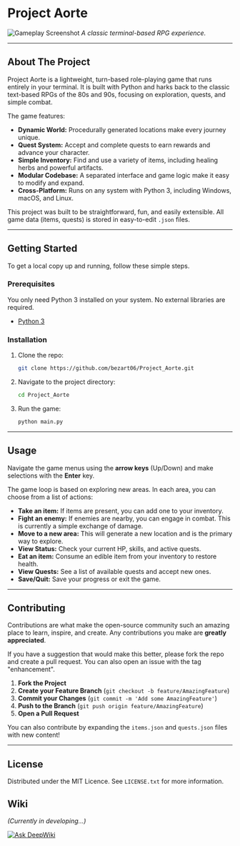 # Project Aorte

![Gameplay Screenshot](https://i.imgur.com/*.png) 
*A classic terminal-based RPG experience.*

---

## About The Project

Project Aorte is a lightweight, turn-based role-playing game that runs entirely in your terminal. It is built with Python and harks back to the classic text-based RPGs of the 80s and 90s, focusing on exploration, quests, and simple combat.

The game features:
* **Dynamic World:** Procedurally generated locations make every journey unique.
* **Quest System:** Accept and complete quests to earn rewards and advance your character.
* **Simple Inventory:** Find and use a variety of items, including healing herbs and powerful artifacts.
* **Modular Codebase:** A separated interface and game logic make it easy to modify and expand.
* **Cross-Platform:** Runs on any system with Python 3, including Windows, macOS, and Linux.

This project was built to be straightforward, fun, and easily extensible. All game data (items, quests) is stored in easy-to-edit `.json` files.

---

## Getting Started

To get a local copy up and running, follow these simple steps.

### Prerequisites

You only need Python 3 installed on your system. No external libraries are required.
* [Python 3](https://www.python.org/downloads/)

### Installation

1.  Clone the repo:
    ```sh
    git clone https://github.com/bezart06/Project_Aorte.git
    ```
2.  Navigate to the project directory:
    ```sh
    cd Project_Aorte
    ```
3.  Run the game:
    ```sh
    python main.py
    ```

---

## Usage

Navigate the game menus using the **arrow keys** (Up/Down) and make selections with the **Enter** key.

The game loop is based on exploring new areas. In each area, you can choose from a list of actions:
* **Take an item:** If items are present, you can add one to your inventory.
* **Fight an enemy:** If enemies are nearby, you can engage in combat. This is currently a simple exchange of damage.
* **Move to a new area:** This will generate a new location and is the primary way to explore.
* **View Status:** Check your current HP, skills, and active quests.
* **Eat an item:** Consume an edible item from your inventory to restore health.
* **View Quests:** See a list of available quests and accept new ones.
* **Save/Quit:** Save your progress or exit the game.

---

## Contributing

Contributions are what make the open-source community such an amazing place to learn, inspire, and create. Any contributions you make are **greatly appreciated**.

If you have a suggestion that would make this better, please fork the repo and create a pull request. You can also open an issue with the tag "enhancement".

1.  **Fork the Project**
2.  **Create your Feature Branch** (`git checkout -b feature/AmazingFeature`)
3.  **Commit your Changes** (`git commit -m 'Add some AmazingFeature'`)
4.  **Push to the Branch** (`git push origin feature/AmazingFeature`)
5.  **Open a Pull Request**

You can also contribute by expanding the `items.json` and `quests.json` files with new content!

---

## License

Distributed under the MIT Licence. See `LICENSE.txt` for more information.

## Wiki

*(Currently in developing...)*

[![Ask DeepWiki](https://deepwiki.com/badge.svg)](https://deepwiki.com/bezart06/CPCD)
